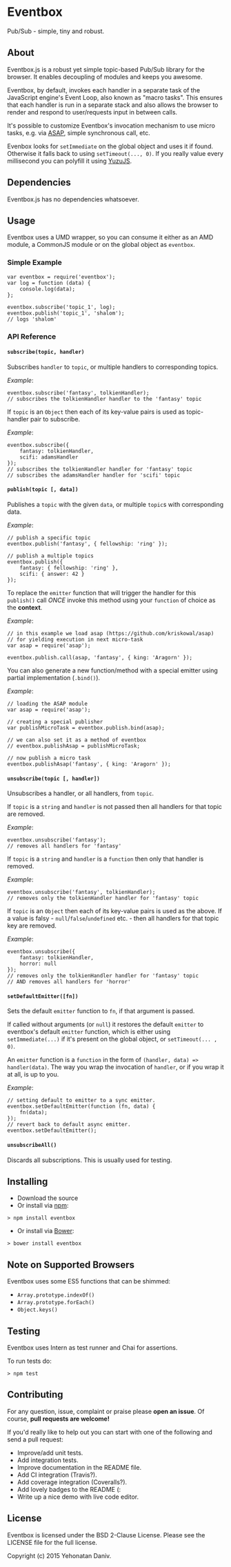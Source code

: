 Eventbox
========

Pub/Sub - simple, tiny and robust.

## About

Eventbox.js is a robust yet simple topic-based Pub/Sub library for the browser.
It enables decoupling of modules and keeps you awesome.

Eventbox, by default, invokes each handler in a separate task of the JavaScript engine's Event Loop,
also known as "macro tasks". This ensures that each handler is run in a separate stack and also
allows the browser to render and respond to user/requests input in between calls.

It's possible to customize Eventbox's invocation mechanism to use micro tasks,
e.g. via [ASAP](https://github.com/kriskowal/asap), simple synchronous call, etc.

Evenbox looks for `setImmediate` on the global object and uses it if found. Otherwise it falls back to using
`setTimeout(..., 0)`. If you really value every millisecond you can
polyfill it using [YuzuJS](https://github.com/YuzuJS/setImmediate).

## Dependencies

Eventbox.js has no dependencies whatsoever.


## Usage

Eventbox uses a UMD wrapper, so you can consume it either as an AMD module, a CommonJS module
or on the global object as `eventbox`.

### Simple Example

    var eventbox = require('eventbox');
    var log = function (data) {
        console.log(data);
    };

    eventbox.subscribe('topic_1', log);
    eventbox.publish('topic_1', 'shalom');
    // logs 'shalom'

### API Reference

#### `subscribe(topic, handler)`

Subscribes `handler` to `topic`, or multiple handlers to corresponding topics.

*Example*:

    eventbox.subscribe('fantasy', tolkienHandler);
    // subscribes the tolkienHandler handler to the 'fantasy' topic

If `topic` is an `Object` then each of its key-value pairs is used as topic-handler pair to subscribe.

*Example*:

    eventbox.subscribe({
        fantasy: tolkienHandler,
        scifi: adamsHandler
    });
    // subscribes the tolkienHandler handler for 'fantasy' topic
    // subscribes the adamsHandler handler for 'scifi' topic

#### `publish(topic [, data])`

Publishes a `topic` with the given `data`, or multiple `topic`s with corresponding data.

*Example*:

    // publish a specific topic
    eventbox.publish('fantasy', { fellowship: 'ring' });

    // publish a multiple topics
    eventbox.publish({
        fantasy: { fellowship: 'ring' },
        scifi: { answer: 42 }
    });

To replace the `emitter` function that will trigger the handler for this `publish()` call *ONCE*
invoke this method using your `function` of choice as the **context**.

*Example*:

    // in this example we load asap (https://github.com/kriskowal/asap)
    // for yielding execution in next micro-task
    var asap = require('asap');

    eventbox.publish.call(asap, 'fantasy', { king: 'Aragorn' });

You can also generate a new function/method with a special emitter using partial implementation (`.bind()`).

*Example*:

    // loading the ASAP module
    var asap = require('asap');

    // creating a special publisher
    var publishMicroTask = eventbox.publish.bind(asap);

    // we can also set it as a method of eventbox
    // eventbox.publishAsap = publishMicroTask;

    // now publish a micro task
    eventbox.publishAsap('fantasy', { king: 'Aragorn' });

#### `unsubscribe(topic [, handler])`

Unsubscribes a handler, or all handlers, from `topic`.

If `topic` is a `string` and `handler` is not passed then all handlers for that topic are removed.

*Example*:

    eventbox.unsubscribe('fantasy');
    // removes all handlers for 'fantasy'

If `topic` is a `string` and `handler` is a `function` then only that handler is removed.

*Example*:

    eventbox.unsubscribe('fantasy', tolkienHandler);
    // removes only the tolkienHandler handler for 'fantasy' topic

If `topic` is an `Object` then each of its key-value pairs is used as the above.
If a value is falsy - `null`/`false`/`undefined` etc. - then all handlers for that topic key are removed.

*Example*:

    eventbox.unsubscribe({
        fantasy: tolkienHandler,
        horror: null
    });
    // removes only the tolkienHandler handler for 'fantasy' topic
    // AND removes all handlers for 'horror'

#### `setDefaultEmitter([fn])`

Sets the default `emitter` function to `fn`, if that argument is passed.

If called without arguments (or `null`) it restores the default `emitter` to eventbox's default `emitter` function,
which is either using `setImmediate(...)` if it's present on the global object, or `setTimeout(... , 0)`.

An `emitter` function is a `function` in the form of `(handler, data) => handler(data)`. The way you wrap the
invocation of `handler`, or if you wrap it at all, is up to you.

*Example*:

    // setting default to emitter to a sync emitter.
    eventbox.setDefaultEmitter(function (fn, data) {
        fn(data);
    });
    // revert back to default async emitter.
    eventbox.setDefaultEmitter();

#### `unsubscribeAll()`

Discards all subscriptions. This is usually used for testing.

## Installing

* Download the source
* Or install via [npm](https://www.npmjs.com/):

```
> npm install eventbox
```

* Or install via [Bower](http://bower.io/):

```
> bower install eventbox
```

## Note on Supported Browsers

Eventbox uses some ES5 functions that can be shimmed:

* `Array.prototype.indexOf()`
* `Array.prototype.forEach()`
* `Object.keys()`

## Testing

Eventbox uses Intern as test runner and Chai for assertions.

To run tests do:

```
> npm test
```

## Contributing

For any question, issue, complaint or praise please **open an issue**. Of course, **pull requests are welcome!**

If you'd really like to help out you can start with one of the following and send a pull request:

* Improve/add unit tests.
* Add integration tests.
* Improve documentation in the README file.
* Add CI integration (Travis?).
* Add coverage integration (Coveralls?).
* Add lovely badges to the README (:
* Write up a nice demo with live code editor.

## License

Eventbox is licensed under the BSD 2-Clause License. Please see the LICENSE file for the full license.

Copyright (c) 2015 Yehonatan Daniv.
